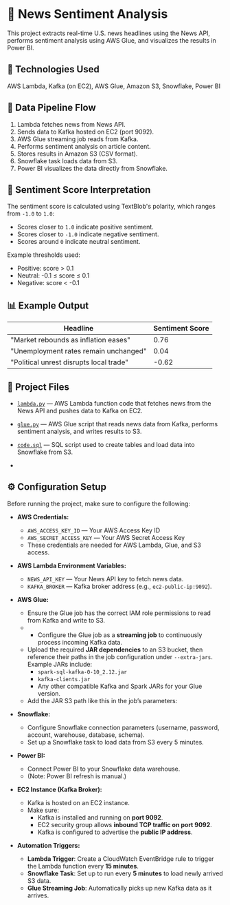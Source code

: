 # 📰 News Sentiment Analysis

This project extracts real-time U.S. news headlines using the News API, performs sentiment analysis using AWS Glue, and visualizes the results in Power BI.

## 🔧 Technologies Used

 AWS Lambda, 
 Kafka (on EC2), 
 AWS Glue, 
 Amazon S3, 
 Snowflake, 
 Power BI
 

## 🔄 Data Pipeline Flow

1. Lambda fetches news from News API.
2. Sends data to Kafka hosted on EC2 (port 9092).
3. AWS Glue streaming job reads from Kafka.
4. Performs sentiment analysis on article content.
5. Stores results in Amazon S3 (CSV format).
6. Snowflake task loads data from S3.
7. Power BI visualizes the data directly from Snowflake.



## 🧠 Sentiment Score Interpretation

The sentiment score is calculated using TextBlob's polarity, which ranges from `-1.0` to `1.0`:

- Scores closer to `1.0` indicate positive sentiment.
- Scores closer to `-1.0` indicate negative sentiment.
- Scores around `0` indicate neutral sentiment.

Example thresholds used:

- Positive: score > 0.1
- Neutral: -0.1 ≤ score ≤ 0.1
- Negative: score < -0.1



## 📊 Example Output

| Headline                                | Sentiment Score |
|-----------------------------------------|------------------|
| "Market rebounds as inflation eases"    | 0.76             |
| "Unemployment rates remain unchanged"   | 0.04             |
| "Political unrest disrupts local trade" | -0.62            |





## 📂 Project Files

- [`lambda.py`](lambda.py) — AWS Lambda function code that fetches news from the News API and pushes data to Kafka on EC2.
- [`glue.py`](glue.py) — AWS Glue script that reads news data from Kafka, performs sentiment analysis, and writes results to S3.
- [`code.sql`](code.sql) — SQL script used to create tables and load data into Snowflake from S3.

- 

## ⚙️ Configuration Setup

Before running the project, make sure to configure the following:

- **AWS Credentials:**
  - `AWS_ACCESS_KEY_ID` — Your AWS Access Key ID
  - `AWS_SECRET_ACCESS_KEY` — Your AWS Secret Access Key
  - These credentials are needed for AWS Lambda, Glue, and S3 access.

- **AWS Lambda Environment Variables:**
  - `NEWS_API_KEY` — Your News API key to fetch news data.
  - `KAFKA_BROKER` — Kafka broker address (e.g., `ec2-public-ip:9092`).

- **AWS Glue:**
  - Ensure the Glue job has the correct IAM role permissions to read from Kafka and write to S3.
  - - Configure the Glue job as a **streaming job** to continuously process incoming Kafka data.
  - Upload the required **JAR dependencies** to an S3 bucket, then reference their paths in the job configuration under `--extra-jars`. Example JARs include:
    - `spark-sql-kafka-0-10_2.12.jar`
    - `kafka-clients.jar`
    - Any other compatible Kafka and Spark JARs for your Glue version.
  - Add the JAR S3 path like this in the job’s parameters:

- **Snowflake:**
  - Configure Snowflake connection parameters (username, password, account, warehouse, database, schema).
  - Set up a Snowflake task to load data from S3 every 5 minutes.

- **Power BI:**
  - Connect Power BI to your Snowflake data warehouse.
  - (Note: Power BI refresh is manual.)

- **EC2 Instance (Kafka Broker):**
  - Kafka is hosted on an EC2 instance.
  - Make sure:
    - Kafka is installed and running on **port 9092**.
    - EC2 security group allows **inbound TCP traffic on port 9092**.
    - Kafka is configured to advertise the **public IP address**.
   
- **Automation Triggers:**
  - **Lambda Trigger**: Create a CloudWatch EventBridge rule to trigger the Lambda function every **15 minutes**.
  - **Snowflake Task**: Set up to run every **5 minutes** to load newly arrived S3 data.
  - **Glue Streaming Job**: Automatically picks up new Kafka data as it arrives.
 



